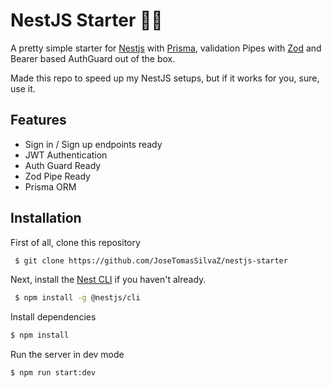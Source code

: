
# NestJS Starter 🐱‍💻

A pretty simple starter for [Nestjs](https://nestjs.com/) with [Prisma](https://www.prisma.io/), validation Pipes with [Zod](https://zod.dev/) and Bearer based AuthGuard out of the box. 

Made this repo to speed up my NestJS setups, but if it works for you, sure, use it.


## Features

- Sign in / Sign up endpoints ready
- JWT Authentication
- Auth Guard Ready
- Zod Pipe Ready
- Prisma ORM



## Installation

First of all, clone this repository
```bash
 $ git clone https://github.com/JoseTomasSilvaZ/nestjs-starter
```
Next, install the [Nest CLI](https://github.com/nestjs/nest-cli) if you haven't already.
```bash
 $ npm install -g @nestjs/cli
```
Install dependencies
```bash
$ npm install
```
Run the server in dev mode
```bash
$ npm run start:dev
```
    